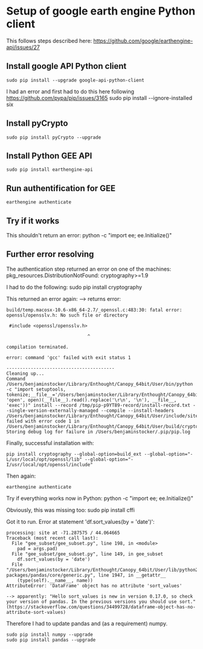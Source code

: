 
# Setup of google earth engine Python client

This follows steps described here: https://github.com/google/earthengine-api/issues/27


## Install google API Python client

    sudo pip install --upgrade google-api-python-client

I had an error and first had to do this here following https://github.com/pypa/pip/issues/3165
    sudo pip install --ignore-installed six

## Install pyCrypto
    sudo pip install pyCrypto --upgrade

## Install Python GEE API
    sudo pip install earthengine-api

## Run authentification for GEE
    earthengine authenticate

## Try if it works
This shouldn't return an error:
    python -c "import ee; ee.Initialize()"

## Further error resolving
The authentication step returned an error on one of the machines:
    pkg_resources.DistributionNotFound: cryptography>=1.9

I had to do the following:
    sudo pip install cryptography

This returned an error again:
  --> returns error:

    build/temp.macosx-10.6-x86_64-2.7/_openssl.c:483:30: fatal error: openssl/opensslv.h: No such file or directory

     #include <openssl/opensslv.h>

                                  ^

    compilation terminated.

    error: command 'gcc' failed with exit status 1

    ----------------------------------------
    Cleaning up...
    Command /Users/benjaminstocker/Library/Enthought/Canopy_64bit/User/bin/python -c "import setuptools, tokenize;__file__='/Users/benjaminstocker/Library/Enthought/Canopy_64bit/User/build/cryptography/setup.py';exec(compile(getattr(tokenize, 'open', open)(__file__).read().replace('\r\n', '\n'), __file__, 'exec'))" install --record /tmp/pip-p9YT89-record/install-record.txt --single-version-externally-managed --compile --install-headers /Users/benjaminstocker/Library/Enthought/Canopy_64bit/User/include/site/python2.7 failed with error code 1 in /Users/benjaminstocker/Library/Enthought/Canopy_64bit/User/build/cryptography
    Storing debug log for failure in /Users/benjaminstocker/.pip/pip.log

Finally, successful installation with:  

    pip install cryptography --global-option=build_ext --global-option="-L/usr/local/opt/openssl/lib" --global-option="-I/usr/local/opt/openssl/include"

Then again:

    earthengine authenticate

Try if everything works now in Python:
    python -c "import ee; ee.Initialize()"

Obviously, this was missing too:
    sudo pip install cffi

Got it to run. Error at statement 'df.sort_values(by = 'date')':

    processing: site at -71.287575 / 44.064665
    Traceback (most recent call last):
      File "gee_subset/gee_subset.py", line 198, in <module>
        pad = args.pad)
      File "gee_subset/gee_subset.py", line 149, in gee_subset
        df.sort_values(by = 'date')
      File "/Users/benjaminstocker/Library/Enthought/Canopy_64bit/User/lib/python2.7/site-packages/pandas/core/generic.py", line 1947, in __getattr__
        (type(self).__name__, name))
    AttributeError: 'DataFrame' object has no attribute 'sort_values'

    --> apparently: "Hello sort_values is new in version 0.17.0, so check your version of pandas. In the previous versions you should use sort." (https://stackoverflow.com/questions/34499728/dataframe-object-has-no-attribute-sort-values)

Therefore I had to update pandas and (as a requirement) numpy.

    sudo pip install numpy --upgrade
    sudo pip install pandas --upgrade

